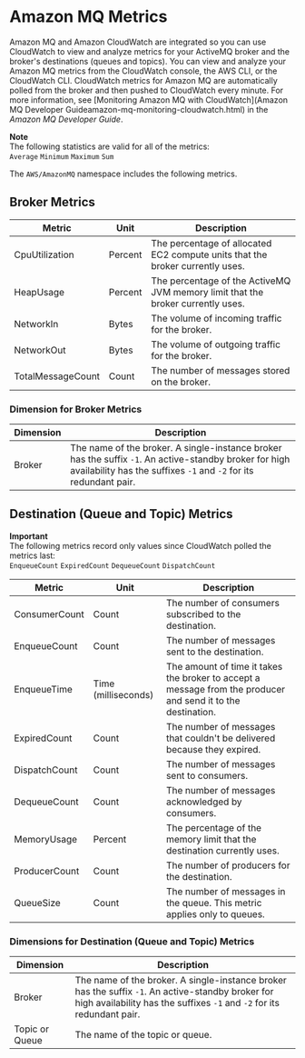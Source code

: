 # Amazon MQ Metrics<a name="mq-metricscollected"></a>

Amazon MQ and Amazon CloudWatch are integrated so you can use CloudWatch to view and analyze metrics for your ActiveMQ broker and the broker's destinations \(queues and topics\)\. You can view and analyze your Amazon MQ metrics from the CloudWatch console, the AWS CLI, or the CloudWatch CLI\. CloudWatch metrics for Amazon MQ are automatically polled from the broker and then pushed to CloudWatch every minute\. For more information, see [Monitoring Amazon MQ with CloudWatch](Amazon MQ Developer Guideamazon-mq-monitoring-cloudwatch.html) in the *Amazon MQ Developer Guide*\.

**Note**  
The following statistics are valid for all of the metrics:  
`Average`
`Minimum`
`Maximum`
`Sum`

The `AWS/AmazonMQ` namespace includes the following metrics\.

## Broker Metrics<a name="broker-metrics"></a>


| Metric | Unit | Description | 
| --- | --- | --- | 
| CpuUtilization | Percent | The percentage of allocated EC2 compute units that the broker currently uses\. | 
| HeapUsage | Percent | The percentage of the ActiveMQ JVM memory limit that the broker currently uses\. | 
| NetworkIn | Bytes | The volume of incoming traffic for the broker\. | 
| NetworkOut | Bytes | The volume of outgoing traffic for the broker\. | 
| TotalMessageCount | Count | The number of messages stored on the broker\. | 

### Dimension for Broker Metrics<a name="broker-metrics-dimensions"></a>


| Dimension | Description | 
| --- | --- | 
| Broker |  The name of the broker\. A single\-instance broker has the suffix `-1`\. An active\-standby broker for high availability has the suffixes `-1` and `-2` for its redundant pair\.  | 

## Destination \(Queue and Topic\) Metrics<a name="destination-queue-topic-metrics"></a>

**Important**  
The following metrics record only values since CloudWatch polled the metrics last:  
`EnqueueCount`
`ExpiredCount`
`DequeueCount`
`DispatchCount`


| Metric | Unit | Description | 
| --- | --- | --- | 
| ConsumerCount | Count | The number of consumers subscribed to the destination\. | 
| EnqueueCount | Count | The number of messages sent to the destination\. | 
| EnqueueTime | Time \(milliseconds\) | The amount of time it takes the broker to accept a message from the producer and send it to the destination\. | 
| ExpiredCount | Count | The number of messages that couldn't be delivered because they expired\. | 
| DispatchCount | Count | The number of messages sent to consumers\. | 
| DequeueCount | Count | The number of messages acknowledged by consumers\. | 
| MemoryUsage | Percent | The percentage of the memory limit that the destination currently uses\. | 
| ProducerCount | Count | The number of producers for the destination\. | 
| QueueSize | Count | The number of messages in the queue\. This metric applies only to queues\.  | 

### Dimensions for Destination \(Queue and Topic\) Metrics<a name="destination-queue-topic-dimensions"></a>


| Dimension | Description | 
| --- | --- | 
| Broker |  The name of the broker\. A single\-instance broker has the suffix `-1`\. An active\-standby broker for high availability has the suffixes `-1` and `-2` for its redundant pair\.  | 
| Topic or Queue | The name of the topic or queue\. | 